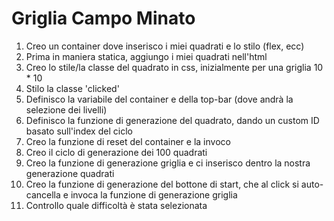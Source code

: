 Griglia Campo Minato
===

1. Creo un container dove inserisco i miei quadrati e lo stilo (flex, ecc)
1. Prima in maniera statica, aggiungo i miei quadrati nell'html
1. Creo lo stile/la classe del quadrato in css, inizialmente per una griglia 10 * 10
1. Stilo la classe 'clicked'
1. Definisco la variabile del container e della top-bar (dove andrà la selezione dei livelli)
1. Definisco la funzione di generazione del quadrato, dando un custom ID basato sull'index del ciclo 
1. Creo la funzione di reset del container e la invoco
1. Creo il ciclo di generazione dei 100 quadrati
1. Creo la funzione di generazione griglia e ci inserisco dentro la nostra generazione quadrati
1. Creo la funzione di generazione del bottone di start, che al click si auto-cancella e invoca la funzione di generazione griglia
1. Controllo quale difficoltà è stata selezionata